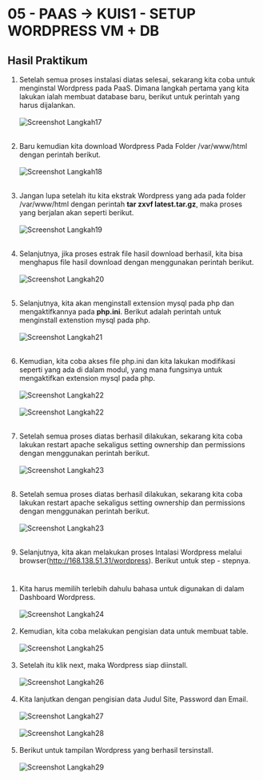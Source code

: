 # 05 - PAAS -> KUIS1 - SETUP WORDPRESS VM + DB


## Hasil Praktikum

1. Setelah semua proses instalasi diatas selesai, sekarang kita coba untuk menginstal Wordpress pada PaaS. Dimana langkah pertama yang kita lakukan ialah membuat database baru, berikut untuk perintah yang harus dijalankan.<br><br>
![Screenshot Langkah17](img/langkah18.png) <br><br>

2. Baru kemudian kita download Wordpress Pada Folder /var/www/html dengan perintah berikut.<br><br>
![Screenshot Langkah18](img/langkah19.png) <br><br>

3. Jangan lupa setelah itu kita ekstrak Wordpress yang ada pada folder /var/www/html dengan perintah <b>tar zxvf latest.tar.gz</b>, maka proses yang berjalan akan seperti berikut.<br><br>
![Screenshot Langkah19](img/langkah20.png) <br><br>

4. Selanjutnya, jika proses estrak file hasil download berhasil, kita bisa menghapus file hasil download dengan menggunakan perintah berikut.<br><br>
![Screenshot Langkah20](img/langkah21.png) <br><br>

5. Selanjutnya, kita akan menginstall extension mysql pada php dan mengaktifkannya pada <b>php.ini</b>. Berikut adalah perintah untuk menginstall extenstion mysql pada php. <br><br>
![Screenshot Langkah21](img/langkah22.png) <br><br>

6. Kemudian, kita coba akses file php.ini dan kita lakukan modifikasi seperti yang ada di dalam modul, yang mana fungsinya untuk mengaktifkan extension mysql pada php.<br><br>
![Screenshot Langkah22](img/langkah28.png) <br><br>
![Screenshot Langkah22](img/langkah27.png) <br><br>

7. Setelah semua proses diatas berhasil dilakukan, sekarang kita coba lakukan restart apache sekaligus setting ownership dan permissions dengan menggunakan perintah berikut.<br><br>
![Screenshot Langkah23](img/langkah29.png) <br><br>

8. Setelah semua proses diatas berhasil dilakukan, sekarang kita coba lakukan restart apache sekaligus setting ownership dan permissions dengan menggunakan perintah berikut.<br><br>
![Screenshot Langkah23](img/langkah29.png) <br><br>

9. Selanjutnya, kita akan melakukan proses Intalasi Wordpress melalui browser(http://168.138.51.31/wordpress). Berikut untuk step - stepnya.
#
1. Kita harus memilih terlebih dahulu bahasa untuk digunakan di dalam Dashboard Wordpress. <br><br>
![Screenshot Langkah24](img/langkah30.png) <br><br>
2. Kemudian, kita coba melakukan pengisian data untuk membuat table. <br><br>
![Screenshot Langkah25](img/langkah31.png) <br><br>
3. Setelah itu klik next, maka Wordpress siap diinstall. <br><br>
![Screenshot Langkah26](img/langkah32.png) <br><br>
4. Kita lanjutkan dengan pengisian data Judul Site, Password dan Email.<br><br>
![Screenshot Langkah27](img/langkah33.png) <br><br>
![Screenshot Langkah28](img/langkah34.png) <br><br>
5. Berikut untuk tampilan Wordpress yang berhasil tersinstall.<br><br>
![Screenshot Langkah29](img/hasil.png) <br><br>


#

